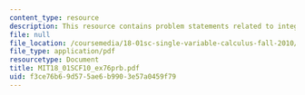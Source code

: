```yaml
---
content_type: resource
description: This resource contains problem statements related to integration by parts.
file: null
file_location: /coursemedia/18-01sc-single-variable-calculus-fall-2010/f3ce76b69d575ae6b9903e57a0459f79_MIT18_01SCF10_ex76prb.pdf
file_type: application/pdf
resourcetype: Document
title: MIT18_01SCF10_ex76prb.pdf
uid: f3ce76b6-9d57-5ae6-b990-3e57a0459f79
---
```

